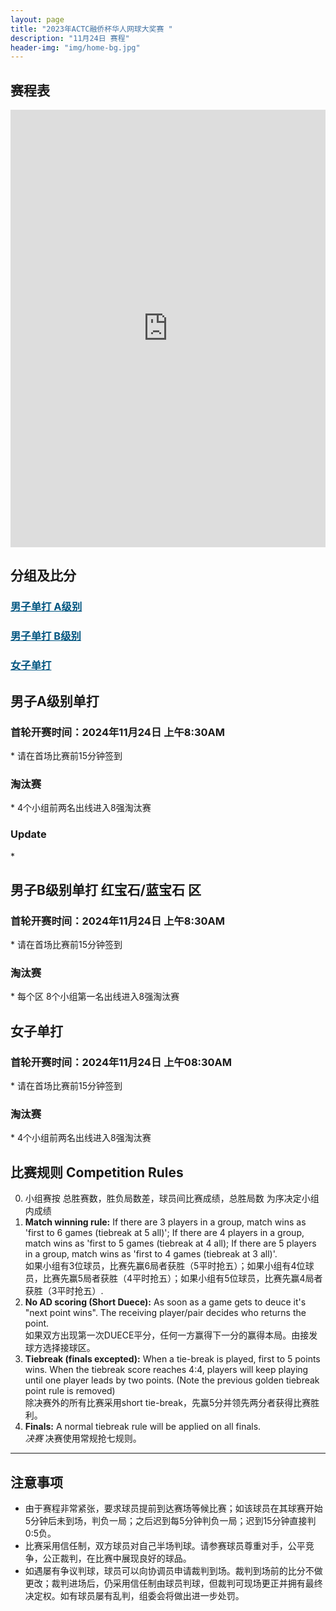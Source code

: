 ```yaml
---
layout: page
title: "2023年ACTC融侨杯华人网球大奖赛 "
description: "11月24日 赛程"
header-img: "img/home-bg.jpg"
---
```


<h2>赛程表</h2>
<iframe width="100%" height="700" frameborder="0" scrolling="auto" allowtransparency="true" src="https://docs.google.com/spreadsheets/d/e/2PACX-1vQ5QKrU4vEmeYU0cPMCzDUBCJx_GxbfukjRB1z3pcOJSd8rKflyVf7PHvfgw62lyQ/pubhtml?gid=764870587&single=true"></iframe>

<h2>分组及比分</h2>
<h3> <a href="{{ site.baseurl }}/2024/draw/singles_a" target="_blank" style="color:#005580">男子单打 A级别</a></h3>
<h3> <a href="{{ site.baseurl }}/2024/draw/singles_b" target="_blank" style="color:#005580">男子单打 B级别</a></h3>
<h3> <a href="{{ site.baseurl }}/2024/draw/singles_w" target="_blank" style="color:#005580">女子单打</a></h3>


<h2><p class="text-center">男子A级别单打</p></h2>
<h3>首轮开赛时间：2024年11月24日 上午8:30AM</h3>
* 请在首场比赛前15分钟签到
<h3>淘汰赛</h3>
* 4个小组前两名出线进入8强淘汰赛
<h3>Update</h3>
*  

<h2><p class="text-center">男子B级别单打 红宝石/蓝宝石 区</p></h2>
<h3>首轮开赛时间：2024年11月24日 上午8:30AM</h3>
* 请在首场比赛前15分钟签到
<h3>淘汰赛</h3>
* 每个区 8个小组第一名出线进入8强淘汰赛

<h2><p class="text-center">女子单打</p></h2>
<h3>首轮开赛时间：2024年11月24日 上午08:30AM</h3>
* 请在首场比赛前15分钟签到
<h3>淘汰赛</h3>
* 4个小组前两名出线进入8强淘汰赛

<br>

<h2 class="page-header">比赛规则 Competition Rules</h2>

0. 小组赛按 总胜赛数，胜负局数差，球员间比赛成绩，总胜局数 为序决定小组内成绩
1. **Match winning rule:** If there are 3 players in a group, match wins as 'first to 6 games (tiebreak at 5 all)'; If there are 4 players in a group, match wins as 'first to 5 games (tiebreak at 4 all); If there are 5 players in a group, match wins as 'first to 4 games (tiebreak at 3 all)'. <br>如果小组有3位球员，比赛先赢6局者获胜（5平时抢五）；如果小组有4位球员，比赛先赢5局者获胜（4平时抢五）；如果小组有5位球员，比赛先赢4局者获胜（3平时抢五）.
2. **No AD scoring (Short Duece):** As soon as a game gets to deuce it's "next point wins". The receiving player/pair decides who returns the point.<br>如果双方出现第一次DUECE平分，任何一方赢得下一分的赢得本局。由接发球方选择接球区。
3. **Tiebreak (finals excepted):** When a tie-break is played, first to 5 points wins. When the tiebreak score reaches 4:4, players will keep playing until one player leads by two points. (Note the previous golden tiebreak point rule is removed)<br>除决赛外的所有比赛采用short tie-break，先赢5分并领先两分者获得比赛胜利。
4. **Finals:** A normal tiebreak rule will be applied on all finals.<br><em>决赛</em> 决赛使用常规抢七规则。


____

<h2>注意事项</h2>

* 由于赛程非常紧张，要求球员提前到达赛场等候比赛；如该球员在其球赛开始5分钟后未到场，判负一局；之后迟到每5分钟判负一局；迟到15分钟直接判0:5负。
* 比赛采用信任制，双方球员对自己半场判球。请参赛球员尊重对手，公平竞争，公正裁判，在比赛中展现良好的球品。
* 如遇屡有争议判球，球员可以向协调员申请裁判到场。裁判到场前的比分不做更改；裁判进场后，仍采用信任制由球员判球，但裁判可现场更正并拥有最终决定权。如有球员屡有乱判，组委会将做出进一步处罚。
